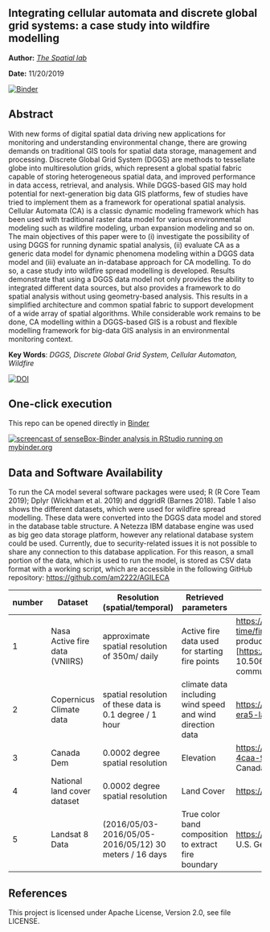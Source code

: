 
Integrating cellular automata and discrete global grid systems: a case study into wildfire modelling
---

**Author:** [_The Spatial lab_](https://www.thespatiallab.org)

**Date:** 11/20/2019


[![Binder](https://mybinder.org/badge_logo.svg)](https://mybinder.org/v2/gh/am2222/AGILECA.git/master)



## Abstract

With new forms of digital spatial data driving new applications for monitoring and understanding environmental change, there are growing demands on traditional GIS tools for spatial data storage, management and processing. Discrete Global Grid System (DGGS) are methods to tessellate globe into multiresolution grids, which represent a global spatial fabric capable of storing heterogeneous spatial data, and improved performance in data access, retrieval, and analysis. While DGGS-based GIS may hold potential for next-generation big data GIS platforms, few of studies have tried to implement them as a framework for operational spatial analysis. Cellular Automata (CA) is a classic dynamic modeling framework which has been used with traditional raster data model for various environmental modeling such as wildfire modeling, urban expansion modeling and so on. The main objectives of this paper were to (i) investigate the possibility of using DGGS for running dynamic spatial analysis, (ii) evaluate CA as a generic data model for dynamic phenomena modeling within a DGGS data model and (iii) evaluate an in-database approach for CA modelling. To do so, a case study into wildfire spread modelling is developed. Results demonstrate that using a DGGS data model not only provides the ability to integrated different data sources, but also provides a framework to do spatial analysis without using geometry-based analysis. This results in a simplified architecture and common spatial fabric to support development of a wide array of spatial algorithms. While considerable work remains to be done, CA modelling within a DGGS-based GIS is a robust and flexible modelling framework for big-data GIS analysis in an environmental monitoring context.

**Key Words**: _DGGS, Discrete Global Grid System, Cellular Automaton, Wildfire_ 

[![DOI](https://zenodo.org/badge/228503632.svg)](https://zenodo.org/badge/latestdoi/228503632)


## One-click execution

This repo can be opened directly in [Binder](https://mybinder.org/)

[![screencast of senseBox-Binder analysis in RStudio running on mybinder.org](https://media.giphy.com/media/l49JRjO65S0WQ1Kyk/giphy.gif)](https://mybinder.org/v2/gh/am2222/AGILECA/bfe6c0e184111dfe5460f34d0b9b2520e3ad9516)

## Data and Software Availability

To run the CA model several software packages were used; R (R Core Team 2019); Dplyr (Wickham et al. 2019) and dggridR (Barnes 2018). Table 1 also shows the different datasets, which were used for wildfire spread modelling. These data were converted into the DGGS data model and stored in the database table structure. A Netezza IBM database engine was used as big geo data storage platform, however any relational database system could be used. Currently, due to security-related issues it is not possible to share any connection to this database application. For this reason, a small portion of the data, which is used to run the model, is stored as CSV data format with a working script, which are accessible in the following GitHub repository: https://github.com/am2222/AGILECA

number|Dataset|	Resolution (spatial/temporal)	|Retrieved parameters|	Source/ Licence|
------|--------|-----------------------------|----------------------|-----------------|
1|	Nasa Active fire data (VNIIRS)	|approximate spatial resolution of 350m/ daily 	|Active fire  data used for starting fire points| https://earthdata.nasa.gov/earth-observation-data/near-real-time/firms/active-fire-data NRT VIIRS 375 m Active Fire product VNP14IMGT. Available on-line [https://earthdata.nasa.gov/firms]. doi: 10.5067/FIRMS/VIIRS/VNP14IMGT.NRT.001. Free to the user community.|
2|	Copernicus Climate data|	spatial resolution of these data is 0.1 degree / 1 hour|	climate data including  wind speed and wind direction data|	https://cds.climate.copernicus.eu/cdsapp#!/dataset/reanalysis-era5-land?tab=overview DOI: 10.24381/cds.e2161bac|
3|	Canada Dem|	0.0002 degree spatial resolution|	Elevation|	https://open.canada.ca/data/en/dataset/7f245e4d-76c2-4caa-951a-45d1d2051333 Open Government Licence - Canada|
4	|National land cover dataset	|0.0002 degree spatial resolution	|Land Cover|	https://www.nrcan.gc.ca|
5|	Landsat 8 Data| (2016/05/03-2016/05/05-2016/05/12)	30 meters / 16 days	|True color band composition to extract fire boundary|	https://www.usgs.gov/landsat Landsat-7 image courtesy of the U.S. Geological Survey|

## References

This project is licensed under Apache License, Version 2.0, see file LICENSE.
